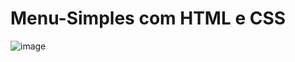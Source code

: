 # Menu-Simples com HTML e CSS
![image](https://user-images.githubusercontent.com/71258083/210187161-586054d4-7cfe-4df9-825c-5f98ceb3ee7a.png)
